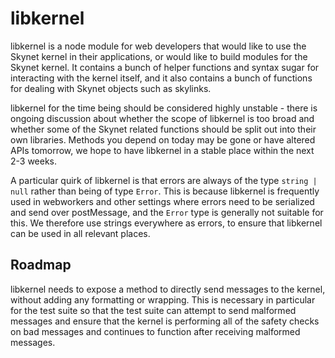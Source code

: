 # libkernel

libkernel is a node module for web developers that would like to use the Skynet
kernel in their applications, or would like to build modules for the Skynet
kernel. It contains a bunch of helper functions and syntax sugar for
interacting with the kernel itself, and it also contains a bunch of functions
for dealing with Skynet objects such as skylinks.

libkernel for the time being should be considered highly unstable - there is
ongoing discussion about whether the scope of libkernel is too broad and
whether some of the Skynet related functions should be split out into their own
libraries. Methods you depend on today may be gone or have altered APIs
tomorrow, we hope to have libkernel in a stable place within the next 2-3
weeks.

A particular quirk of libkernel is that errors are always of the type `string | null` rather than being of type `Error`. This is because libkernel is
frequently used in webworkers and other settings where errors need to be
serialized and send over postMessage, and the `Error` type is generally not
suitable for this. We therefore use strings everywhere as errors, to ensure
that libkernel can be used in all relevant places.

## Roadmap

libkernel needs to expose a method to directly send messages to the kernel,
without adding any formatting or wrapping. This is necessary in particular for
the test suite so that the test suite can attempt to send malformed messages
and ensure that the kernel is performing all of the safety checks on bad
messages and continues to function after receiving malformed messages.

